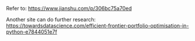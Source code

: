 Refer to: https://www.jianshu.com/p/306bc75a70ed

Another site can do further research: https://towardsdatascience.com/efficient-frontier-portfolio-optimisation-in-python-e7844051e7f
